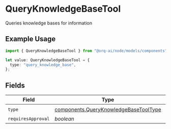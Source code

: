 # QueryKnowledgeBaseTool

Queries knowledge bases for information

## Example Usage

```typescript
import { QueryKnowledgeBaseTool } from "@orq-ai/node/models/components";

let value: QueryKnowledgeBaseTool = {
  type: "query_knowledge_base",
};
```

## Fields

| Field                                                                                          | Type                                                                                           | Required                                                                                       | Description                                                                                    |
| ---------------------------------------------------------------------------------------------- | ---------------------------------------------------------------------------------------------- | ---------------------------------------------------------------------------------------------- | ---------------------------------------------------------------------------------------------- |
| `type`                                                                                         | [components.QueryKnowledgeBaseToolType](../../models/components/queryknowledgebasetooltype.md) | :heavy_check_mark:                                                                             | N/A                                                                                            |
| `requiresApproval`                                                                             | *boolean*                                                                                      | :heavy_minus_sign:                                                                             | N/A                                                                                            |